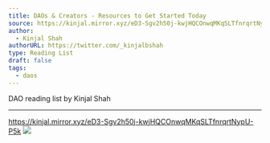 ```yaml
---
title: DAOs & Creators - Resources to Get Started Today
source: https://kinjal.mirror.xyz/eD3-Sgv2h50j-kwjHQCOnwqMKqSLTfnrqrtNypU-P5k
author:
  - Kinjal Shah
authorURL: https://twitter.com/_kinjalbshah
type: Reading List
draft: false
tags:
  - daos
---
```


DAO reading list by Kinjal Shah

---
https://kinjal.mirror.xyz/eD3-Sgv2h50j-kwjHQCOnwqMKqSLTfnrqrtNypU-P5k
![](https://kinjal.mirror.xyz/eD3-Sgv2h50j-kwjHQCOnwqMKqSLTfnrqrtNypU-P5k)